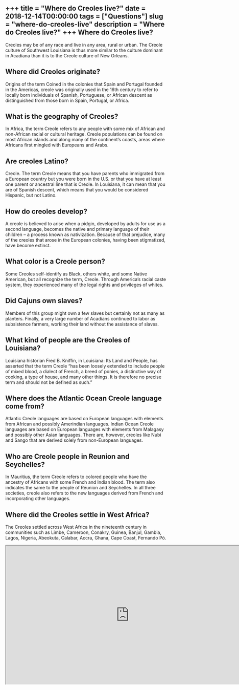 +++
title = "Where do Creoles live?"
date = 2018-12-14T00:00:00
tags = ["Questions"]
slug = "where-do-creoles-live"
description = "Where do Creoles live?"
+++
Where do Creoles live?
----------------------

Creoles may be of any race and live in any area, rural or urban. The Creole culture of Southwest Louisiana is thus more similar to the culture dominant in Acadiana than it is to the Creole culture of New Orleans.

Where did Creoles originate?
----------------------------

Origins of the term Coined in the colonies that Spain and Portugal founded in the Americas, creole was originally used in the 16th century to refer to locally born individuals of Spanish, Portuguese, or African descent as distinguished from those born in Spain, Portugal, or Africa.

What is the geography of Creoles?
---------------------------------

In Africa, the term Creole refers to any people with some mix of African and non-African racial or cultural heritage. Creole populations can be found on most African islands and along many of the continent’s coasts, areas where Africans first mingled with Europeans and Arabs.

Are creoles Latino?
-------------------

Creole. The term Creole means that you have parents who immigrated from a European country but you were born in the U.S. or that you have at least one parent or ancestral line that is Creole. In Louisiana, it can mean that you are of Spanish descent, which means that you would be considered Hispanic, but not Latino.

How do creoles develop?
-----------------------

A creole is believed to arise when a pidgin, developed by adults for use as a second language, becomes the native and primary language of their children – a process known as nativization. Because of that prejudice, many of the creoles that arose in the European colonies, having been stigmatized, have become extinct.

What color is a Creole person?
------------------------------

Some Creoles self-identify as Black, others white, and some Native American, but all recognize the term, Creole. Through America’s racial caste system, they experienced many of the legal rights and privileges of whites.

Did Cajuns own slaves?
----------------------

Members of this group might own a few slaves but certainly not as many as planters. Finally, a very large number of Acadians continued to labor as subsistence farmers, working their land without the assistance of slaves.

What kind of people are the Creoles of Louisiana?
-------------------------------------------------

Louisiana historian Fred B. Kniffin, in Louisiana: Its Land and People, has asserted that the term Creole “has been loosely extended to include people of mixed blood, a dialect of French, a breed of ponies, a distinctive way of cooking, a type of house, and many other things. It is therefore no precise term and should not be defined as such.”

Where does the Atlantic Ocean Creole language come from?
--------------------------------------------------------

Atlantic Creole languages are based on European languages with elements from African and possibly Amerindian languages. Indian Ocean Creole languages are based on European languages with elements from Malagasy and possibly other Asian languages. There are, however, creoles like Nubi and Sango that are derived solely from non-European languages.

Who are Creole people in Reunion and Seychelles?
------------------------------------------------

In Mauritius, the term Creole refers to colored people who have the ancestry of Africans with some French and Indian blood. The term also indicates the same to the people of Réunion and Seychelles. In all three societies, creole also refers to the new languages derived from French and incorporating other languages.

Where did the Creoles settle in West Africa?
--------------------------------------------

The Creoles settled across West Africa in the nineteenth century in communities such as Limbe, Cameroon, Conakry, Guinea, Banjul, Gambia, Lagos, Nigeria, Abeokuta, Calabar, Accra, Ghana, Cape Coast, Fernando Pó.

<iframe allow="accelerometer; autoplay; clipboard-write; encrypted-media; gyroscope; picture-in-picture" allowfullscreen="" class="__youtube_prefs__  epyt-is-override  no-lazyload" data-no-lazy="1" data-origheight="433" data-origwidth="770" data-skipgform_ajax_framebjll="" height="433" id="_ytid_54235" loading="lazy" src="https://www.youtube.com/embed/NPsCYkPawhI?enablejsapi=1&autoplay=0&cc_load_policy=0&cc_lang_pref=&iv_load_policy=1&loop=0&modestbranding=0&rel=1&fs=1&playsinline=0&autohide=2&theme=dark&color=red&controls=1&" title="YouTube player" width="770"></iframe>